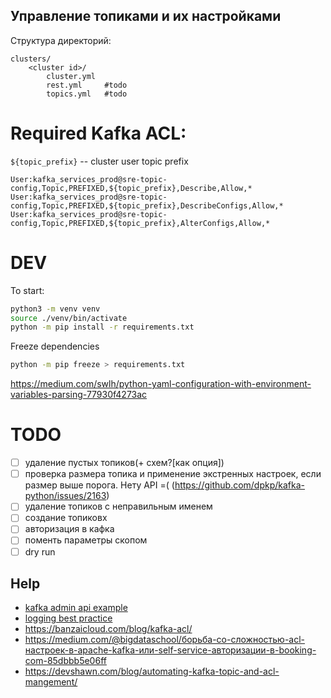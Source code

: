 Управление топиками и их настройками
--------------------------------------------

Структура директорий:
```
clusters/
    <cluster id>/
        cluster.yml
        rest.yml     #todo
        topics.yml   #todo
```

Required Kafka ACL:
===================

`${topic_prefix}` -- cluster user topic prefix

```
User:kafka_services_prod@sre-topic-config,Topic,PREFIXED,${topic_prefix},Describe,Allow,*
User:kafka_services_prod@sre-topic-config,Topic,PREFIXED,${topic_prefix},DescribeConfigs,Allow,*
User:kafka_services_prod@sre-topic-config,Topic,PREFIXED,${topic_prefix},AlterConfigs,Allow,*
```

DEV
===

To start:

```bash
python3 -m venv venv
source ./venv/bin/activate
python -m pip install -r requirements.txt
```

Freeze dependencies
```bash
python -m pip freeze > requirements.txt
```

https://medium.com/swlh/python-yaml-configuration-with-environment-variables-parsing-77930f4273ac

TODO
====

- [ ] удаление пустых топиков(+ схем?[как опция])
- [ ] проверка размера топика и применение экстренных настроек, 
  если размер выше порога. Нету API =( (https://github.com/dpkp/kafka-python/issues/2163)
- [ ] удаление топиков с неправильным именем
- [ ] создание топиковx
- [ ] авторизация в кафка
- [ ] поменть параметры скопом
- [ ] dry run

Help
----

* [kafka admin api example](https://github.com/confluentinc/confluent-kafka-python/blob/master/examples/adminapi.py)
* [logging best practice](https://www.datadoghq.com/blog/python-logging-best-practices/)
* https://banzaicloud.com/blog/kafka-acl/
* https://medium.com/@bigdataschool/борьба-со-сложностью-acl-настроек-в-apache-kafka-или-self-service-авторизации-в-booking-com-85dbbb5e06ff
* https://devshawn.com/blog/automating-kafka-topic-and-acl-mangement/

